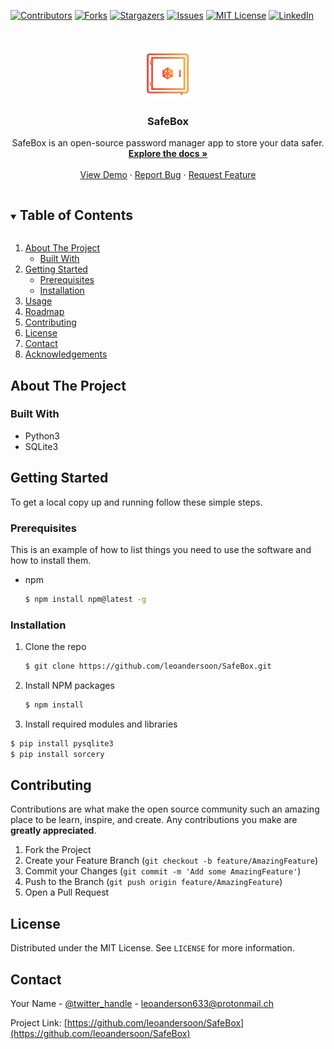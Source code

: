 [![Contributors][contributors-shield]][contributors-url]
[![Forks][forks-shield]][forks-url]
[![Stargazers][stars-shield]][stars-url]
[![Issues][issues-shield]][issues-url]
[![MIT License][license-shield]][license-url]
[![LinkedIn][linkedin-shield]][linkedin-url]



<!-- PROJECT LOGO -->
<br />
<p align="center">
  <a href="https://github.com/leoandersoon/SafeBox">
    <img src="images/logo.png" alt="Logo" width="80" height="80">
  </a>

  <h3 align="center">SafeBox</h3>

  <p align="center">
    SafeBox is an open-source password manager app to store your data safer.
    <br />
    <a href="https://github.com/leoandersoon/SafeBox"><strong>Explore the docs »</strong></a>
    <br />
    <br />
    <a href="https://github.com/leoandersoon/SafeBox">View Demo</a>
    ·
    <a href="https://github.com/leoandersoon/SafeBox/issues">Report Bug</a>
    ·
    <a href="https://github.com/leoandersoon/SafeBox/issues">Request Feature</a>
  </p>
</p>



<!-- TABLE OF CONTENTS -->
<details open="open">
  <summary><h2 style="display: inline-block">Table of Contents</h2></summary>
  <ol>
    <li>
      <a href="#about-the-project">About The Project</a>
      <ul>
        <li><a href="#built-with">Built With</a></li>
      </ul>
    </li>
    <li>
      <a href="#getting-started">Getting Started</a>
      <ul>
        <li><a href="#prerequisites">Prerequisites</a></li>
        <li><a href="#installation">Installation</a></li>
      </ul>
    </li>
    <li><a href="#usage">Usage</a></li>
    <li><a href="#roadmap">Roadmap</a></li>
    <li><a href="#contributing">Contributing</a></li>
    <li><a href="#license">License</a></li>
    <li><a href="#contact">Contact</a></li>
    <li><a href="#acknowledgements">Acknowledgements</a></li>
  </ol>
</details>



<!-- ABOUT THE PROJECT -->
## About The Project


### Built With

* Python3
* SQLite3


<!-- GETTING STARTED -->
## Getting Started

To get a local copy up and running follow these simple steps.

### Prerequisites

This is an example of how to list things you need to use the software and how to install them.
* npm
  ```sh
  $ npm install npm@latest -g
  ```

### Installation

1. Clone the repo
   ```sh
   $ git clone https://github.com/leoandersoon/SafeBox.git
   ```
2. Install NPM packages
   ```sh
   $ npm install
   ```
3. Install required modules and libraries
  ```sh
  $ pip install pysqlite3
  $ pip install sorcery
  ```

<!-- CONTRIBUTING -->
## Contributing

Contributions are what make the open source community such an amazing place to be learn, inspire, and create. Any contributions you make are **greatly appreciated**.

1. Fork the Project
2. Create your Feature Branch (`git checkout -b feature/AmazingFeature`)
3. Commit your Changes (`git commit -m 'Add some AmazingFeature'`)
4. Push to the Branch (`git push origin feature/AmazingFeature`)
5. Open a Pull Request



<!-- LICENSE -->
## License

Distributed under the MIT License. See `LICENSE` for more information.



<!-- CONTACT -->
## Contact

Your Name - [@twitter_handle](https://twitter.com/leoandersoon) - leoanderson633@protonmail.ch

Project Link: [https://github.com/leoandersoon/SafeBox](https://github.com/leoandersoon/SafeBox)





<!-- MARKDOWN LINKS & IMAGES -->
<!-- https://www.markdownguide.org/basic-syntax/#reference-style-links -->
[contributors-shield]: https://img.shields.io/github/contributors/leoandersoon/SafeBox.svg?style=for-the-badge
[contributors-url]: https://github.com/leoandersoon/SafeBox/graphs/contributors
[forks-shield]: https://img.shields.io/github/forks/leoandersoon/SafeBox.svg?style=for-the-badge
[forks-url]: https://github.com/leoandersoon/SafeBox/network/members
[stars-shield]: https://img.shields.io/github/stars/leoandersoon/SafeBox.svg?style=for-the-badge
[stars-url]: https://github.com/leoandersoon/SafeBox/stargazers
[issues-shield]: https://img.shields.io/github/issues/leoandersoon/SafeBox.svg?style=for-the-badge
[issues-url]: https://github.com/leoandersoon/SafeBox/issues
[license-shield]: https://img.shields.io/github/license/leoandersoon/SafeBox.svg?style=for-the-badge
[license-url]: https://github.com/leoandersoon/SafeBox/blob/master/LICENSE.txt
[linkedin-shield]: https://img.shields.io/badge/-LinkedIn-black.svg?style=for-the-badge&logo=linkedin&colorB=555
[linkedin-url]: https://linkedin.com/in/leoandersoon
